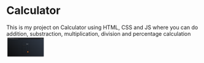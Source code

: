 # Calculator
This is my project on Calculator using HTML, CSS and JS
where you can do addition, substraction, multiplication, division and percentage calculation 
<img width="100px" src="calz.png">

